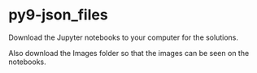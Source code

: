 # py9-json_files

Download the Jupyter notebooks to your computer for the solutions.

Also download the Images folder so that the images can be seen on the notebooks.
